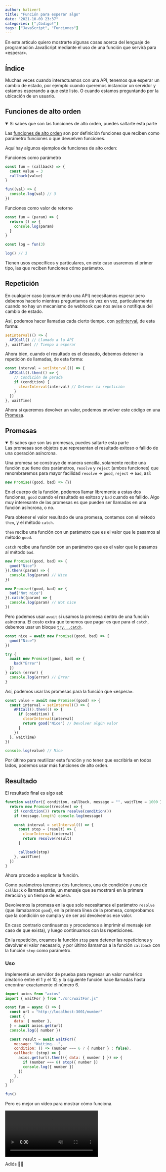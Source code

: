 ```yaml
---
author: halivert
title: "Función para esperar algo"
date: "2021-10-09 23:37"
categories: ["¡Código!"]
tags: ["JavaScript", "Funciones"]
---
```


En este artículo quiero mostrarte algunas cosas acerca del lenguaje de
programación JavaScript mediante el uso de una función que servirá para
«esperar».

<!-- Seguir leyendo -->

## Índice

Muchas veces cuando interactuamos con una API, tenemos que esperar un cambio de
estado, por ejemplo cuando queremos instanciar un servidor y estamos esperando a
que esté listo. O cuando estamos preguntando por la ubicación de un usuario.

## Funciones de alto orden

<details open>
  <summary>
    Si sabes que son las funciones de alto orden, puedes saltarte esta parte
  </summary>

Las [funciones de alto orden][4] son por definición funciones que reciben como
parámetro funciones o que devuelven funciones.

Aquí hay algunos ejemplos de funciones de alto orden:

Funciones como parámetro

```js
const fun = (callback) => {
  const value = 3
  callback(value)
}

fun((val) => {
  console.log(val) // 3
})
```

Funciones como valor de retorno

```js
const fun = (param) => {
  return () => {
    console.log(param)
  }
}

const log = fun(3)

log() // 3
```

Tienen usos específicos y particulares, en este caso usaremos el primer tipo,
las que reciben funciones cómo parámetro.

</details>

<h2 id="repeticion">Repetición</h2>

En cualquier caso (consumiendo una API) necesitamos esperar pero debemos hacerlo
mientras preguntamos de vez en vez, particularmente cuando no hay un mecanismo
de webhook que nos avise o notifique del cambio de estado.

Así, podemos hacer llamadas cada cierto tiempo, con [setInterval][1], de esta
forma:

```js
setInterval(() => {
  APICall() // Llamada a la API
}, waitTime) // Tiempo a esperar
```

Ahora bien, cuando el resultado es el deseado, debemos detener la repetición de
llamadas, de esta forma:

```js
const interval = setInterval(() => {
  APICall().then(() => {
    // Condición de parada
    if (condition) {
      clearInterval(interval) // Detener la repetición
    }
  })
}, waitTime)
```

Ahora si queremos devolver un valor, podemos envolver este código en una
[Promesa][2].

## Promesas

<details markdown="1" open>

  <summary>Si sabes que son las promesas, puedes saltarte esta parte</summary>
Las promesas son objetos que representan el resultado exitoso o fallido de una
operación asíncrona.

Una promesa se construye de manera sencilla, solamente recibe una función que
tiene dos parámetros, `resolve` y `reject` (ambos funciones) que renombraremos
para mayor facilidad `resolve` -> `good`, `reject` -> `bad`, así:

```js
new Promise((good, bad) => {})
```

En el cuerpo de la función, podemos llamar libremente a estas dos funciones,
`good` cuando el resultado es exitoso y `bad` cuando es fallido. Algo muy
interesante de las promesas es que pueden ser llamadas en una función asíncrona,
o no.

Para obtener el valor resultado de una promesa, contamos con el método `then`, y
el método `catch`.

`then` recibe una función con un parámetro que es el valor que le pasamos al
método `good`.

`catch` recibe una función con un parámetro que es el valor que le pasamos al
método `bad`.

```js
new Promise((good, bad) => {
  good("Nice")
}).then((param) => {
  console.log(param) // Nice
})

new Promise((good, bad) => {
  bad("Not nice")
}).catch((param) => {
  console.log(param) // Not nice
})
```

Pero podemos usar `await` si usamos la promesa dentro de una función asíncrona.
El costo extra que tenemos que pagar es que para el `catch`, debemos usar un
bloque [`try...catch`][3].

```js
const nice = await new Promise((good, bad) => {
  good("Nice")
})

try {
  await new Promise((good, bad) => {
    bad("Error")
  })
} catch (error) {
  console.log(error) // Error
}
```

</details>

Así, podemos usar las promesas para la función que «espera».

```js
const value = await new Promise((good) => {
  const interval = setInterval(() => {
    APICall().then(() => {
      if (condition) {
        clearInterval(interval)
        return good("Nice") // Devolver algún valor
      }
    })
  }, waitTime)
})

console.log(value) // Nice
```

Por último para reutilizar esta función y no tener que escribirla en todos
lados, podemos usar más funciones de alto orden.

## Resultado

El resultado final es algo así:

```js
function waitFor({ condition, callback, message = "", waitTime = 1000 } = {}) {
  return new Promise((resolve) => {
    if (condition()) return resolve(condition())
    if (message.length) console.log(message)

    const interval = setInterval(() => {
      const stop = (result) => {
        clearInterval(interval)
        return resolve(result)
      }

      callback(stop)
    }, waitTime)
  })
}
```

Ahora procedo a explicar la función.

Como parámetros tenemos dos funciones, una de condición y una de `callback` o
llamada atrás, un mensaje que se mostrará en la primera iteración y un tiempo de
espera.

Devolvemos la promesa en la que solo necesitamos el parámetro `resolve` (que
llamabamos `good`), en la primera línea de la promesa, comprobamos que la
condición se cumpla y de ser así devolvemos ese valor.

En caso contrario continuamos y procedemos a imprimir el mensaje (en caso de que
exista), y luego continuamos con las repeticiones.

En la repetición, creamos la función `stop` para detener las repeticiones y
devolver el valor necesario, y por último llamamos a la función `callback` con
la función `stop` como parámetro.

### Uso

Implementé un servidor de prueba para regresar un valor numérico aleatorio entre
el 1 y el 10, y la siguiente función hace llamadas hasta encontrar exactamente
el número 6.

```js
import axios from "axios"
import { waitFor } from "./src/waitFor.js"

const fun = async () => {
  const url = "http://localhost:3001/number"
  const {
    data: { number },
  } = await axios.get(url)
  console.log({ number })

  const result = await waitFor({
    message: "Waiting...",
    condition: () => (number === 6 ? { number } : false),
    callback: (stop) => {
      axios.get(url).then(({ data: { number } }) => {
        if (number === 6) stop({ number })
        console.log({ number })
      })
    },
  })
}

fun()
```

Pero es mejor un vídeo para mostrar cómo funciona.

<div class="has-text-centered">
  <video autoplay loop muted playsinline>
    <source
      src="/video/function-wait-for.mp4"
      type="video/mp4">
  </video>
</div>

Adiós 👋🏽

[1]: https://developer.mozilla.org/en-US/docs/Web/API/setInterval
[2]: https://developer.mozilla.org/en-US/docs/Web/JavaScript/Reference/Global_Objects/Promise
[3]: https://developer.mozilla.org/en-US/docs/Web/JavaScript/Reference/Statements/try...catch
[4]: https://typeofnan.dev/what-is-a-higher-order-function/
